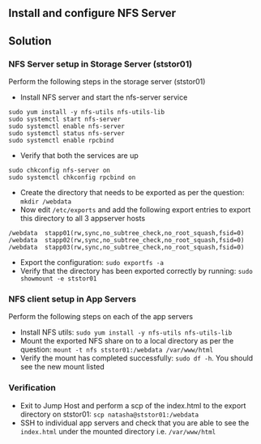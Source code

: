 ## Install and configure NFS Server
## Solution
### NFS Server setup in Storage Server (ststor01)
Perform the following steps in the storage server (ststor01)
* Install NFS server and start the nfs-server service
```
sudo yum install -y nfs-utils nfs-utils-lib
sudo systemctl start nfs-server
sudo systemctl enable nfs-server
sudo systemctl status nfs-server
sudo systemctl enable rpcbind
```
* Verify that both the services are up
```
sudo chkconfig nfs-server on
sudo systemctl chkconfig rpcbind on
```
* Create the directory that needs to be exported as per the question: `mkdir /webdata`
* Now edit `/etc/exports` and add the following export entries to export this directory to all 3 appserver hosts
```
/webdata  stapp01(rw,sync,no_subtree_check,no_root_squash,fsid=0)
/webdata  stapp02(rw,sync,no_subtree_check,no_root_squash,fsid=0)
/webdata  stapp03(rw,sync,no_subtree_check,no_root_squash,fsid=0)
```
* Export the configuration: `sudo exportfs -a`
* Verify that the directory has been exported correctly by running: `sudo showmount -e ststor01`

### NFS client setup in App Servers 
Perform the following steps on each of the app servers
* Install NFS utils: `sudo yum install -y nfs-utils nfs-utils-lib`
* Mount the exported NFS share on to a local directory as per the question:
`mount -t nfs ststor01:/webdata /var/www/html`
* Verify the mount has completed successfully: `sudo df -h`. You should see the new mount listed

### Verification
* Exit to Jump Host and perform a scp of the index.html to the export directory on ststor01:
`scp natasha@ststor01:/webdata`
* SSH to individual app servers and check that you are able to see the `index.html` under the mounted directory i.e. `/var/www/html`